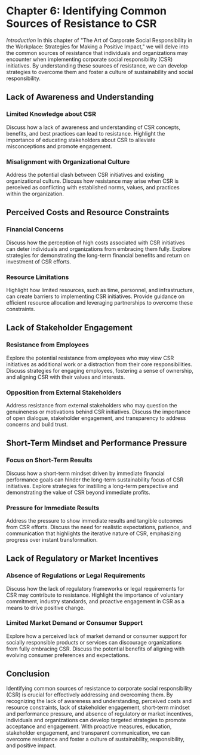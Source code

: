 Chapter 6: Identifying Common Sources of Resistance to CSR
==========================================================

*Introduction* In this chapter of "The Art of Corporate Social Responsibility in the Workplace: Strategies for Making a Positive Impact," we will delve into the common sources of resistance that individuals and organizations may encounter when implementing corporate social responsibility (CSR) initiatives. By understanding these sources of resistance, we can develop strategies to overcome them and foster a culture of sustainability and social responsibility.

Lack of Awareness and Understanding
-----------------------------------

### Limited Knowledge about CSR

Discuss how a lack of awareness and understanding of CSR concepts, benefits, and best practices can lead to resistance. Highlight the importance of educating stakeholders about CSR to alleviate misconceptions and promote engagement.

### Misalignment with Organizational Culture

Address the potential clash between CSR initiatives and existing organizational culture. Discuss how resistance may arise when CSR is perceived as conflicting with established norms, values, and practices within the organization.

Perceived Costs and Resource Constraints
----------------------------------------

### Financial Concerns

Discuss how the perception of high costs associated with CSR initiatives can deter individuals and organizations from embracing them fully. Explore strategies for demonstrating the long-term financial benefits and return on investment of CSR efforts.

### Resource Limitations

Highlight how limited resources, such as time, personnel, and infrastructure, can create barriers to implementing CSR initiatives. Provide guidance on efficient resource allocation and leveraging partnerships to overcome these constraints.

Lack of Stakeholder Engagement
------------------------------

### Resistance from Employees

Explore the potential resistance from employees who may view CSR initiatives as additional work or a distraction from their core responsibilities. Discuss strategies for engaging employees, fostering a sense of ownership, and aligning CSR with their values and interests.

### Opposition from External Stakeholders

Address resistance from external stakeholders who may question the genuineness or motivations behind CSR initiatives. Discuss the importance of open dialogue, stakeholder engagement, and transparency to address concerns and build trust.

Short-Term Mindset and Performance Pressure
-------------------------------------------

### Focus on Short-Term Results

Discuss how a short-term mindset driven by immediate financial performance goals can hinder the long-term sustainability focus of CSR initiatives. Explore strategies for instilling a long-term perspective and demonstrating the value of CSR beyond immediate profits.

### Pressure for Immediate Results

Address the pressure to show immediate results and tangible outcomes from CSR efforts. Discuss the need for realistic expectations, patience, and communication that highlights the iterative nature of CSR, emphasizing progress over instant transformation.

Lack of Regulatory or Market Incentives
---------------------------------------

### Absence of Regulations or Legal Requirements

Discuss how the lack of regulatory frameworks or legal requirements for CSR may contribute to resistance. Highlight the importance of voluntary commitment, industry standards, and proactive engagement in CSR as a means to drive positive change.

### Limited Market Demand or Consumer Support

Explore how a perceived lack of market demand or consumer support for socially responsible products or services can discourage organizations from fully embracing CSR. Discuss the potential benefits of aligning with evolving consumer preferences and expectations.

Conclusion
----------

Identifying common sources of resistance to corporate social responsibility (CSR) is crucial for effectively addressing and overcoming them. By recognizing the lack of awareness and understanding, perceived costs and resource constraints, lack of stakeholder engagement, short-term mindset and performance pressure, and absence of regulatory or market incentives, individuals and organizations can develop targeted strategies to promote acceptance and engagement. With proactive measures, education, stakeholder engagement, and transparent communication, we can overcome resistance and foster a culture of sustainability, responsibility, and positive impact.
